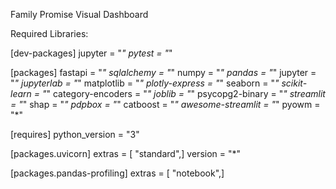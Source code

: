 Family Promise Visual Dashboard

Required Libraries:

[dev-packages]
jupyter = "*"
pytest = "*"

[packages]
fastapi = "*"
sqlalchemy = "*"
numpy = "*"
pandas = "*"
jupyter = "*"
jupyterlab = "*"
matplotlib = "*"
plotly-express = "*"
seaborn = "*"
scikit-learn = "*"
category-encoders = "*"
joblib = "*"
psycopg2-binary = "*"
streamlit = "*"
shap = "*"
pdpbox = "*"
catboost = "*"
awesome-streamlit = "*"
pyowm = "*"

[requires]
python_version = "3"

[packages.uvicorn]
extras = [ "standard",]
version = "*"

[packages.pandas-profiling]
extras = [ "notebook",]
